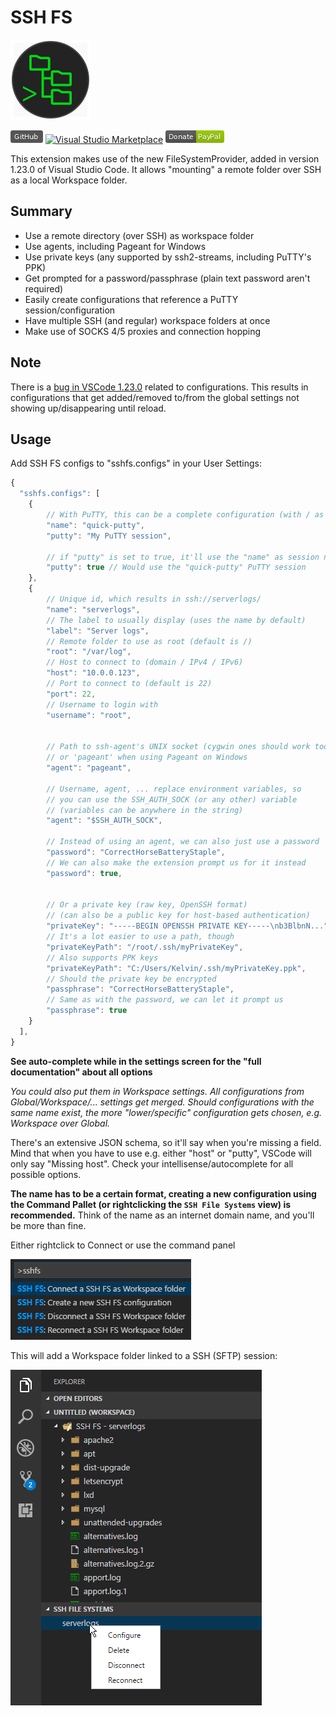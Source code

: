 
# SSH FS

![Logo](./resources/Logo.png)

[![GitHub package version](./media/github.png)](https://github.com/SchoofsKelvin/vscode-sshfs) 
[![Visual Studio Marketplace](https://vsmarketplacebadge.apphb.com/version-short/Kelvin.vscode-sshfs.svg)](https://marketplace.visualstudio.com/items?itemName=Kelvin.vscode-sshfs)
 [![Donate](./media/paypal.png)](https://www.paypal.com/cgi-bin/webscr?cmd=_s-xclick&hosted_button_id=RLYCWPYEC5WZL)


This extension makes use of the new FileSystemProvider, added in version 1.23.0 of Visual Studio Code. It allows "mounting" a remote folder over SSH as a local Workspace folder.

## Summary
* Use a remote directory (over SSH) as workspace folder
* Use agents, including Pageant for Windows
* Use private keys (any supported by ssh2-streams, including PuTTY's PPK)
* Get prompted for a password/passphrase (plain text password aren't required)
* Easily create configurations that reference a PuTTY session/configuration
* Have multiple SSH (and regular) workspace folders at once
* Make use of SOCKS 4/5 proxies and connection hopping

## Note
There is a [bug in VSCode 1.23.0](https://github.com/Microsoft/vscode/issues/49258) related to configurations. This results in configurations that get added/removed to/from the global settings not showing up/disappearing until reload.

## Usage
Add SSH FS configs to "sshfs.configs" in your User Settings:
```js
{
  "sshfs.configs": [
    {
        // With PuTTY, this can be a complete configuration (with / as root)
        "name": "quick-putty",
        "putty": "My PuTTY session",

        // if "putty" is set to true, it'll use the "name" as session name
        "putty": true // Would use the "quick-putty" PuTTY session
    },
    {
        // Unique id, which results in ssh://serverlogs/
        "name": "serverlogs",
        // The label to usually display (uses the name by default)
        "label": "Server logs",
        // Remote folder to use as root (default is /)
        "root": "/var/log",
        // Host to connect to (domain / IPv4 / IPv6)
        "host": "10.0.0.123",
        // Port to connect to (default is 22)
        "port": 22,
        // Username to login with
        "username": "root",


        // Path to ssh-agent's UNIX socket (cygwin ones should work too)
        // or 'pageant' when using Pageant on Windows
        "agent": "pageant",

        // Username, agent, ... replace environment variables, so
        // you can use the SSH_AUTH_SOCK (or any other) variable
        // (variables can be anywhere in the string)
        "agent": "$SSH_AUTH_SOCK",
        
        // Instead of using an agent, we can also just use a password
        "password": "CorrectHorseBatteryStaple",
        // We can also make the extension prompt us for it instead
        "password": true,
        

        // Or a private key (raw key, OpenSSH format)
        // (can also be a public key for host-based authentication)
        "privateKey": "-----BEGIN OPENSSH PRIVATE KEY-----\nb3BlbnN...",
        // It's a lot easier to use a path, though
        "privateKeyPath": "/root/.ssh/myPrivateKey",
        // Also supports PPK keys
        "privateKeyPath": "C:/Users/Kelvin/.ssh/myPrivateKey.ppk",
        // Should the private key be encrypted
        "passphrase": "CorrectHorseBatteryStaple",
        // Same as with the password, we can let it prompt us
        "passphrase": true
    }
  ],
}
```
**See auto-complete while in the settings screen for the "full documentation" about all options**

*You could also put them in Workspace settings. All configurations from Global/Workspace/... settings get merged. Should configurations with the same name exist, the more "lower/specific" configuration gets chosen, e.g. Workspace over Global.*

There's an extensive JSON schema, so it'll say when you're missing a field. Mind that when you have to use e.g. either "host" or "putty", VSCode will only say "Missing host". Check your intellisense/autocomplete for all possible options.

**The name has to be a certain format, creating a new configuration using the Command Pallet (or rightclicking the `SSH File Systems` view) is recommended.** Think of the name as an internet domain name, and you'll be more than fine.

Either rightclick to Connect or use the command panel

![Using the Command Panel](./media/screenshot-commandpanel.png)

This will add a Workspace folder linked to a SSH (SFTP) session:

![Workspace folder added](./media/screenshot-explorer.png)

